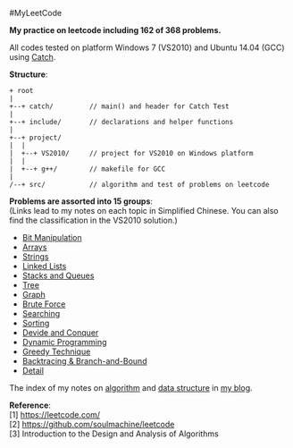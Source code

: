 #MyLeetCode

**My practice on leetcode including 162 of 368 problems.**

All codes tested on platform Windows 7 (VS2010) and Ubuntu 14.04 (GCC) using [Catch](https://github.com/philsquared/Catch).

**Structure**:
```
+ root
|
+--+ catch/			// main() and header for Catch Test
|
+--+ include/		// declarations and helper functions
|
+--+ project/
|  |
|  +--+ VS2010/		// project for VS2010 on Windows platform
|  | 
|  +--+ g++/		// makefile for GCC
|
/--+ src/			// algorithm and test of problems on leetcode
```

**Problems are assorted into 15 groups**:<br>
(Links lead to my notes on each topic in Simplified Chinese. You can also find the classification in the VS2010 solution.)<br>
+ [Bit Manipulation](http://conglang.github.io/2014/12/24/bit-manipulation/)
+ [Arrays](http://conglang.github.io/2015/01/05/arrays/)
+ [Strings](http://conglang.github.io/2015/01/05/strings/)
+ [Linked Lists](http://conglang.github.io/2015/01/06/linked-lists/)
+ [Stacks and Queues](http://conglang.github.io/2015/01/07/stacks-and-queues/)
+ [Tree](http://conglang.github.io/2015/01/10/tree/)
+ [Graph](http://conglang.github.io/2015/01/11/graph/)
+ [Brute Force](http://conglang.github.io/2014/12/22/brute-force/)
+ [Searching](http://conglang.github.io/2014/12/25/searching/)
+ [Sorting](http://conglang.github.io/2014/12/25/sorting/)
+ [Devide and Conquer](http://conglang.github.io/2015/01/16/devide-and-conquer/)
+ [Dynamic Programming](http://conglang.github.io/2015/01/27/dynamic-programming/)
+ [Greedy Technique](http://conglang.github.io/2015/01/28/greedy-technique/)
+ [Backtracing & Branch-and-Bound](http://conglang.github.io/2015/02/02/limitations-of-algorithm-power/)
+ [Detail](http://conglang.github.io/2015/01/12/detail/)

The index of my notes on [algorithm](http://conglang.github.io/2014/12/25/algorithms/) and [data structure](http://conglang.github.io/2014/12/25/data-structures/) in [my blog](http://conglang.github.io/).

**Reference**:<br>
[1] https://leetcode.com/<br>
[2] https://github.com/soulmachine/leetcode<br>
[3] Introduction to the Design and Analysis of Algorithms
